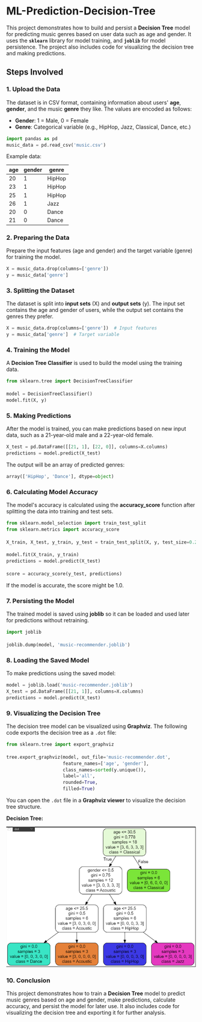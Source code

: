# ML-Prediction-Decision-Tree

This project demonstrates how to build and persist a **Decision Tree** model for predicting music genres based on user data such as age and gender. It uses the **`sklearn`** library for model training, and **`joblib`** for model persistence. The project also includes code for visualizing the decision tree and making predictions.

## Steps Involved

### 1. **Upload the Data**
The dataset is in CSV format, containing information about users' **age**, **gender**, and the music **genre** they like. The values are encoded as follows:
- **Gender**: 1 = Male, 0 = Female
- **Genre**: Categorical variable (e.g., HipHop, Jazz, Classical, Dance, etc.)

```python
import pandas as pd
music_data = pd.read_csv('music.csv')
```

Example data:

| age | gender | genre    |
| --- | ------ | -------- |
| 20  | 1      | HipHop   |
| 23  | 1      | HipHop   |
| 25  | 1      | HipHop   |
| 26  | 1      | Jazz     |
| 20  | 0      | Dance    |
| 21  | 0      | Dance    |

### 2. **Preparing the Data**
Prepare the input features (age and gender) and the target variable (genre) for training the model.

```python
X = music_data.drop(columns=['genre'])
y = music_data['genre']
```

### 3. **Splitting the Dataset**
The dataset is split into **input sets** (X) and **output sets** (y). The input set contains the age and gender of users, while the output set contains the genres they prefer.

```python
X = music_data.drop(columns=['genre'])  # Input features
y = music_data['genre']  # Target variable
```

### 4. **Training the Model**
A **Decision Tree Classifier** is used to build the model using the training data.

```python
from sklearn.tree import DecisionTreeClassifier

model = DecisionTreeClassifier()
model.fit(X, y)
```

### 5. **Making Predictions**
After the model is trained, you can make predictions based on new input data, such as a 21-year-old male and a 22-year-old female.

```python
X_test = pd.DataFrame([[21, 1], [22, 0]], columns=X.columns)
predictions = model.predict(X_test)
```

The output will be an array of predicted genres:

```python
array(['HipHop', 'Dance'], dtype=object)
```

### 6. **Calculating Model Accuracy**
The model's accuracy is calculated using the **accuracy_score** function after splitting the data into training and test sets.

```python
from sklearn.model_selection import train_test_split
from sklearn.metrics import accuracy_score

X_train, X_test, y_train, y_test = train_test_split(X, y, test_size=0.2)

model.fit(X_train, y_train)
predictions = model.predict(X_test)

score = accuracy_score(y_test, predictions)
```

If the model is accurate, the score might be 1.0.

### 7. **Persisting the Model**
The trained model is saved using **joblib** so it can be loaded and used later for predictions without retraining.

```python
import joblib

joblib.dump(model, 'music-recommender.joblib')
```

### 8. **Loading the Saved Model**
To make predictions using the saved model:

```python
model = joblib.load('music-recommender.joblib')
X_test = pd.DataFrame([[21, 1]], columns=X.columns)
predictions = model.predict(X_test)
```

### 9. **Visualizing the Decision Tree**
The decision tree model can be visualized using **Graphviz**. The following code exports the decision tree as a `.dot` file:

```python
from sklearn.tree import export_graphviz

tree.export_graphviz(model, out_file='music-recommender.dot',
                     feature_names=['age', 'gender'],
                     class_names=sorted(y.unique()),
                     label='all',
                     rounded=True,
                     filled=True)
```

You can open the `.dot` file in a **Graphviz viewer** to visualize the decision tree structure.

**Decision Tree:**

![image alt](https://github.com/Fakhrul-Ahmed/ML-Prediction-Decision-Tree/blob/main/Decision%20%20Tree.PNG?raw=true)

### 10. **Conclusion**
This project demonstrates how to train a **Decision Tree** model to predict music genres based on age and gender, make predictions, calculate accuracy, and persist the model for later use. It also includes code for visualizing the decision tree and exporting it for further analysis.
